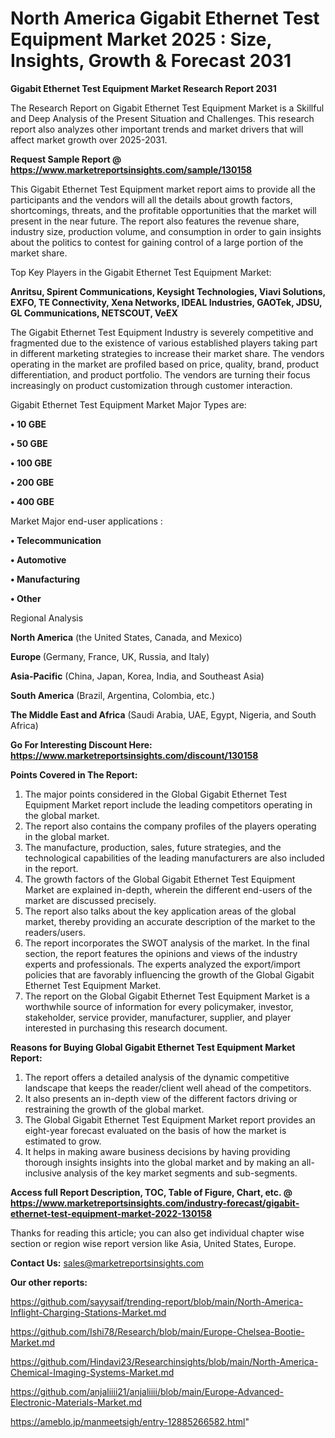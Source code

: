 # North America Gigabit Ethernet Test Equipment Market 2025 : Size, Insights, Growth & Forecast 2031

<strong>Gigabit Ethernet Test Equipment Market Research Report 2031</strong>

The Research Report on Gigabit Ethernet Test Equipment Market is a Skillful and Deep Analysis of the Present Situation and Challenges. This research report also analyzes other important trends and market drivers that will affect market growth over 2025-2031.

<strong>Request Sample Report @ <a href=https://www.marketreportsinsights.com/sample/130158>https://www.marketreportsinsights.com/sample/130158</a></strong>

This Gigabit Ethernet Test Equipment market report aims to provide all the participants and the vendors will all the details about growth factors, shortcomings, threats, and the profitable opportunities that the market will present in the near future. The report also features the revenue share, industry size, production volume, and consumption in order to gain insights about the politics to contest for gaining control of a large portion of the market share.

Top Key Players in the Gigabit Ethernet Test Equipment Market:

<strong>Anritsu, Spirent Communications, Keysight Technologies, Viavi Solutions, EXFO, TE Connectivity, Xena Networks, IDEAL Industries, GAOTek, JDSU, GL Communications, NETSCOUT, VeEX</strong>

The Gigabit Ethernet Test Equipment Industry is severely competitive and fragmented due to the existence of various established players taking part in different marketing strategies to increase their market share. The vendors operating in the market are profiled based on price, quality, brand, product differentiation, and product portfolio. The vendors are turning their focus increasingly on product customization through customer interaction.

Gigabit Ethernet Test Equipment Market Major Types are:

<strong>• 10 GBE

• 50 GBE

• 100 GBE

• 200 GBE

• 400 GBE</strong>

Market Major end-user applications :

<strong>• Telecommunication

• Automotive

• Manufacturing

• Other</strong>

Regional Analysis

</u><strong><b>North America</b></strong> (the United States, Canada, and Mexico)

<strong><b>Europe </b></strong>(Germany, France, UK, Russia, and Italy)

<strong><b>Asia-Pacific</b></strong> (China, Japan, Korea, India, and Southeast Asia)

<strong><b>South America</b></strong> (Brazil, Argentina, Colombia, etc.)

<strong><b>The Middle East and Africa</b></strong> (Saudi Arabia, UAE, Egypt, Nigeria, and South Africa)

<strong>Go For Interesting Discount Here: <a href=https://www.marketreportsinsights.com/discount/130158>https://www.marketreportsinsights.com/discount/130158</a></strong>

<strong>Points Covered in The Report:</strong>
<ol>
  <li>The major points considered in the Global Gigabit Ethernet Test Equipment Market report include the leading competitors operating in the global market.</li>
  <li>The report also contains the company profiles of the players operating in the global market.</li>
  <li>The manufacture, production, sales, future strategies, and the technological capabilities of the leading manufacturers are also included in the report.</li>
  <li>The growth factors of the Global Gigabit Ethernet Test Equipment Market are explained in-depth, wherein the different end-users of the market are discussed precisely.</li>
  <li>The report also talks about the key application areas of the global market, thereby providing an accurate description of the market to the readers/users.</li>
  <li>The report incorporates the SWOT analysis of the market. In the final section, the report features the opinions and views of the industry experts and professionals. The experts analyzed the export/import policies that are favorably influencing the growth of the Global Gigabit Ethernet Test Equipment Market.</li>
  <li>The report on the Global Gigabit Ethernet Test Equipment Market is a worthwhile source of information for every policymaker, investor, stakeholder, service provider, manufacturer, supplier, and player interested in purchasing this research document.</li>
</ol>
<strong>Reasons for Buying Global Gigabit Ethernet Test Equipment Market Report:</strong>

<ol>
  <li>The report offers a detailed analysis of the dynamic competitive landscape that keeps the reader/client well ahead of the competitors.</li>
  <li>It also presents an in-depth view of the different factors driving or restraining the growth of the global market.</li>
  <li>The Global Gigabit Ethernet Test Equipment Market report provides an eight-year forecast evaluated on the basis of how the market is estimated to grow.</li>
  <li>It helps in making aware business decisions by having providing thorough insights insights into the global market and by making an all-inclusive analysis of the key market segments and sub-segments.</li>
</ol>
<strong>Access full Report Description, TOC, Table of Figure, Chart, etc. @ <a href=https://www.marketreportsinsights.com/industry-forecast/gigabit-ethernet-test-equipment-market-2022-130158>https://www.marketreportsinsights.com/industry-forecast/gigabit-ethernet-test-equipment-market-2022-130158</a></strong>


Thanks for reading this article; you can also get individual chapter wise section or region wise report version like Asia, United States, Europe.

<strong>Contact Us:</strong>
sales@marketreportsinsights.com

<strong>Our other reports:</strong>

<a href=https://github.com/sayysaif/trending-report/blob/main/North-America-Inflight-Charging-Stations-Market.md>https://github.com/sayysaif/trending-report/blob/main/North-America-Inflight-Charging-Stations-Market.md</a>

<a href=https://github.com/Ishi78/Research/blob/main/Europe-Chelsea-Bootie-Market.md>https://github.com/Ishi78/Research/blob/main/Europe-Chelsea-Bootie-Market.md</a>

<a href=https://github.com/Hindavi23/Researchinsights/blob/main/North-America-Chemical-Imaging-Systems-Market.md>https://github.com/Hindavi23/Researchinsights/blob/main/North-America-Chemical-Imaging-Systems-Market.md</a>

<a href=https://github.com/anjaliiii21/anjaliiii/blob/main/Europe-Advanced-Electronic-Materials-Market.md>https://github.com/anjaliiii21/anjaliiii/blob/main/Europe-Advanced-Electronic-Materials-Market.md</a>

<a href=https://ameblo.jp/manmeetsigh/entry-12885266582.html>https://ameblo.jp/manmeetsigh/entry-12885266582.html</a>"
